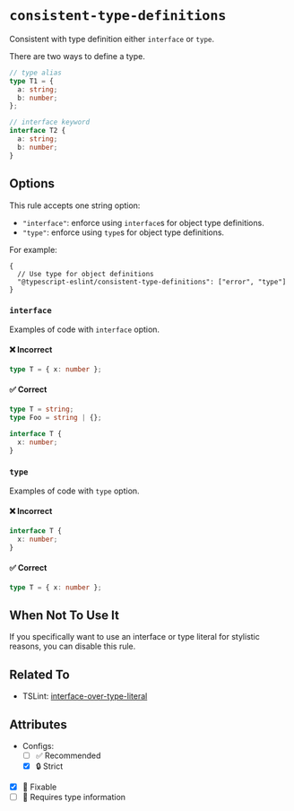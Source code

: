 # `consistent-type-definitions`

Consistent with type definition either `interface` or `type`.

There are two ways to define a type.

```ts
// type alias
type T1 = {
  a: string;
  b: number;
};

// interface keyword
interface T2 {
  a: string;
  b: number;
}
```

## Options

This rule accepts one string option:

- `"interface"`: enforce using `interface`s for object type definitions.
- `"type"`: enforce using `type`s for object type definitions.

For example:

```jsonc
{
  // Use type for object definitions
  "@typescript-eslint/consistent-type-definitions": ["error", "type"]
}
```

### `interface`

Examples of code with `interface` option.

<!--tabs-->

#### ❌ Incorrect

```ts
type T = { x: number };
```

#### ✅ Correct

```ts
type T = string;
type Foo = string | {};

interface T {
  x: number;
}
```

### `type`

Examples of code with `type` option.

<!--tabs-->

#### ❌ Incorrect

```ts
interface T {
  x: number;
}
```

#### ✅ Correct

```ts
type T = { x: number };
```

## When Not To Use It

If you specifically want to use an interface or type literal for stylistic reasons, you can disable this rule.

## Related To

- TSLint: [interface-over-type-literal](https://palantir.github.io/tslint/rules/interface-over-type-literal/)

## Attributes

- Configs:
  - [ ] ✅ Recommended
  - [x] 🔒 Strict
- [x] 🔧 Fixable
- [ ] 💭 Requires type information
